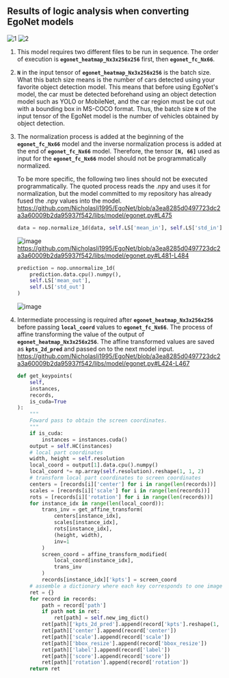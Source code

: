## Results of logic analysis when converting EgoNet models
![1](https://user-images.githubusercontent.com/33194443/156893046-0f514c27-5899-4637-b284-e660faeb235b.png) ![2](https://user-images.githubusercontent.com/33194443/156893059-ef96afc7-df8e-4322-aa61-98e0e432e916.png)
1. This model requires two different files to be run in sequence. The order of execution is **`egonet_heatmap_Nx3x256x256`** first, then **`egonet_fc_Nx66`**.
2. **`N`** in the input tensor of **`egonet_heatmap_Nx3x256x256`** is the batch size. What this batch size means is the number of cars detected using your favorite object detection model. This means that before using EgoNet's model, the car must be detected beforehand using an object detection model such as YOLO or MobileNet, and the car region must be cut out with a bounding box in MS-COCO format. Thus, the batch size **`N`** of the input tensor of the EgoNet model is the number of vehicles obtained by object detection.
3. The normalization process is added at the beginning of the **`egonet_fc_Nx66`** model and the inverse normalization process is added at the end of **`egonet_fc_Nx66`** model. Therefore, the tensor **`[N, 66]`** used as input for the **`egonet_fc_Nx66`** model should not be programmatically normalized.

   To be more specific, the following two lines should not be executed programmatically. The quoted process reads the .npy and uses it for normalization, but the model committed to my repository has already fused the .npy values into the model.
https://github.com/Nicholasli1995/EgoNet/blob/a3ea8285d0497723dc2a3a60009b2da95937f542/libs/model/egonet.py#L475
    ```python
    data = nop.normalize_1d(data, self.LS['mean_in'], self.LS['std_in'])
    ```
    ![image](https://user-images.githubusercontent.com/33194443/156892608-a0b17195-e706-4fa1-8f43-ab33508d2f3a.png)
    https://github.com/Nicholasli1995/EgoNet/blob/a3ea8285d0497723dc2a3a60009b2da95937f542/libs/model/egonet.py#L481-L484
    ```python
    prediction = nop.unnormalize_1d(
        prediction.data.cpu().numpy(),
        self.LS['mean_out'],
        self.LS['std_out']
    )
    ```
    ![image](https://user-images.githubusercontent.com/33194443/156892669-6db296f6-fe11-44ad-abde-723893ad38f1.png)
4. Intermediate processing is required after **`egonet_heatmap_Nx3x256x256`** before passing **`local_coord`** values to **`egonet_fc_Nx66`**. The process of affine transforming the value of the output of **`egonet_heatmap_Nx3x256x256`**. The affine transformed values are saved as **`kpts_2d_pred`** and passed on to the next model input.
https://github.com/Nicholasli1995/EgoNet/blob/a3ea8285d0497723dc2a3a60009b2da95937f542/libs/model/egonet.py#L424-L467
    ```python
    def get_keypoints(
        self,
        instances,
        records,
        is_cuda=True
    ):
        """
        Foward pass to obtain the screen coordinates.
        """
        if is_cuda:
            instances = instances.cuda()
        output = self.HC(instances)
        # local part coordinates
        width, height = self.resolution
        local_coord = output[1].data.cpu().numpy()
        local_coord *= np.array(self.resolution).reshape(1, 1, 2)
        # transform local part coordinates to screen coordinates
        centers = [records[i]['center'] for i in range(len(records))]
        scales = [records[i]['scale'] for i in range(len(records))]
        rots = [records[i]['rotation'] for i in range(len(records))]
        for instance_idx in range(len(local_coord)):
            trans_inv = get_affine_transform(
                centers[instance_idx],
                scales[instance_idx],
                rots[instance_idx],
                (height, width),
                inv=1
            )
            screen_coord = affine_transform_modified(
                local_coord[instance_idx],
                trans_inv
            )
            records[instance_idx]['kpts'] = screen_coord
        # assemble a dictionary where each key corresponds to one image
        ret = {}
        for record in records:
            path = record['path']
            if path not in ret:
                ret[path] = self.new_img_dict()
            ret[path]['kpts_2d_pred'].append(record['kpts'].reshape(1, -1))
            ret[path]['center'].append(record['center'])
            ret[path]['scale'].append(record['scale'])
            ret[path]['bbox_resize'].append(record['bbox_resize'])
            ret[path]['label'].append(record['label'])
            ret[path]['score'].append(record['score'])
            ret[path]['rotation'].append(record['rotation'])
        return ret
    ```